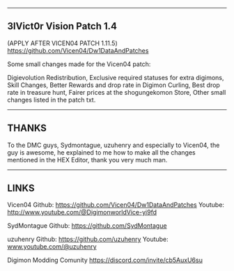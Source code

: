 ---------------------
3lVict0r Vision Patch 1.4
---------------------


(APPLY AFTER VICEN04 PATCH 1.11.5)
https://github.com/Vicen04/Dw1DataAndPatches

Some small changes made for the Vicen04 patch: 

Digievolution Redistribution,
Exclusive required statuses for extra digimons,
Skill Changes,
Better Rewards and drop rate in Digimon Curling,
Best drop rate in treasure hunt,
Fairer prices at the shogungekomon Store,
Other small changes listed in the patch txt.





--------------
THANKS
--------------

To the DMC guys, Sydmontague, uzuhenry and especially to Vicen04, the guy is awesome, he explained to me how to make all the changes mentioned in the HEX Editor, thank you very much man.


-----
LINKS
-----

Vicen04 
Github: https://github.com/Vicen04/Dw1DataAndPatches
Youtube: http://www.youtube.com/@DigimonworldVice-yi9fd

SydMontague
Github: https://github.com/SydMontague

uzuhenry
Github: https://github.com/uzuhenry
Youtube: www.youtube.com/@uzuhenry

Digimon Modding Comunity
https://discord.com/invite/cb5AuxU6su
